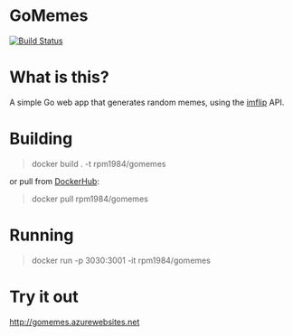 # GoMemes
[![Build Status](https://dev.azure.com/rpmir1/GoMemes/_apis/build/status/RPM1984.GoMemes?branchName=master)](https://dev.azure.com/rpmir1/GoMemes/_build/latest?definitionId=1&branchName=master)

# What is this?
A simple Go web app that generates random memes, using the [imflip](https://api.imgflip.com/) API.

# Building
> docker build . -t rpm1984/gomemes

or pull from [DockerHub](https://hub.docker.com/r/rpm1984/gomemes/):
> docker pull rpm1984/gomemes

# Running
> docker run -p 3030:3001 -it rpm1984/gomemes

# Try it out
http://gomemes.azurewebsites.net